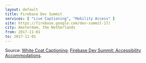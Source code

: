 ```yaml
---
layout: default
title: Firebase Dev Summit
services: [ "Live Captioning", "Mobility Access" ]
site: https://firebase.google.com/dev-summit-17/
city: Amsterdam, the Netherlands
from: 2017-11-01
to: 2017-11-01
---
```


Source: [White Coat Captioning](http://www.whitecoatcaptioning.com/); [Firebase Dev Summit: Accessibility Accommodations](https://firebase.google.com/dev-summit-17/).
